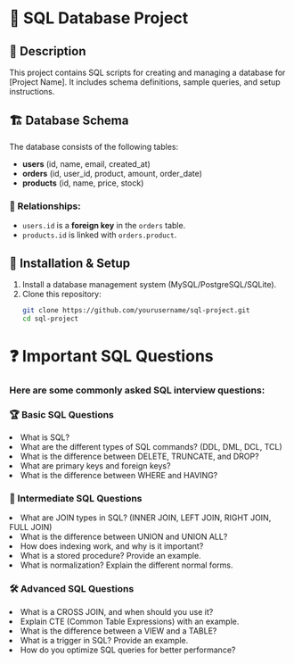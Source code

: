 # 📌 SQL Database Project

## 📖 Description
This project contains SQL scripts for creating and managing a database for [Project Name]. It includes schema definitions, sample queries, and setup instructions.

## 🏗 Database Schema
The database consists of the following tables:

- **users** (id, name, email, created_at)
- **orders** (id, user_id, product, amount, order_date)
- **products** (id, name, price, stock)

### 🔗 Relationships:
- `users.id` is a **foreign key** in the `orders` table.
- `products.id` is linked with `orders.product`.

## 🚀 Installation & Setup
1. Install a database management system (MySQL/PostgreSQL/SQLite).
2. Clone this repository:
   ```bash
   git clone https://github.com/yourusername/sql-project.git
   cd sql-project

   ```
 <h1> ❓ Important SQL Questions</h1>
<h3>Here are some commonly asked SQL interview questions:</h3>

<h3>🏆 Basic SQL Questions</h3>

<li>What is SQL?</li>
<li>What are the different types of SQL commands? (DDL, DML, DCL, TCL)</li>
<li>What is the difference between DELETE, TRUNCATE, and DROP?</li>
<li>What are primary keys and foreign keys?</li>
<li>What is the difference between WHERE and HAVING?</li>

<h3>🚀 Intermediate SQL Questions</h3>
<li>What are JOIN types in SQL? (INNER JOIN, LEFT JOIN, RIGHT JOIN, FULL JOIN)</li>
<li>What is the difference between UNION and UNION ALL?</li>
<li>How does indexing work, and why is it important?</li>
<li>What is a stored procedure? Provide an example.</li>
<li>What is normalization? Explain the different normal forms.</li>

<h3>🛠 Advanced SQL Questions</h3>
<li>What is a CROSS JOIN, and when should you use it?</li>
<li>Explain CTE (Common Table Expressions) with an example.</li>
<li>What is the difference between a VIEW and a TABLE?</li>
<li>What is a trigger in SQL? Provide an example.</li>
<li>How do you optimize SQL queries for better performance?</li>

